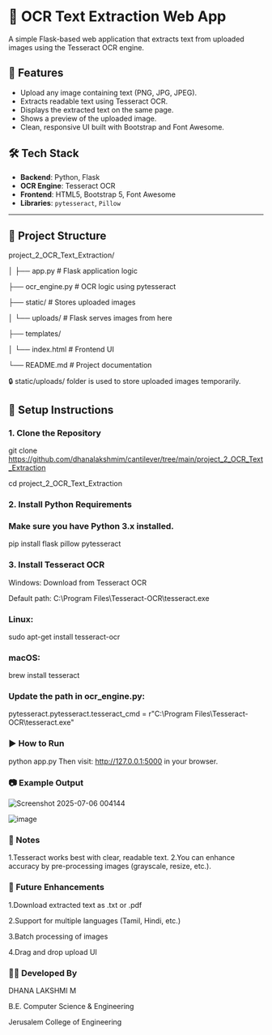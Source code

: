 # 📸 OCR Text Extraction Web App

A simple Flask-based web application that extracts text from uploaded images using the Tesseract OCR engine.

## 🚀 Features

- Upload any image containing text (PNG, JPG, JPEG).
- Extracts readable text using Tesseract OCR.
- Displays the extracted text on the same page.
- Shows a preview of the uploaded image.
- Clean, responsive UI built with Bootstrap and Font Awesome.

## 🛠️ Tech Stack

- **Backend**: Python, Flask
- **OCR Engine**: Tesseract OCR
- **Frontend**: HTML5, Bootstrap 5, Font Awesome
- **Libraries**: `pytesseract`, `Pillow`

---

## 📁 Project Structure
project_2_OCR_Text_Extraction/

│
├── app.py  # Flask application logic

├── ocr_engine.py  # OCR logic using pytesseract

├── static/   # Stores uploaded images

│ └── uploads/  # Flask serves images from here

├── templates/

│ └── index.html  # Frontend UI

└── README.md  # Project documentation

🔒 static/uploads/ folder is used to store uploaded images temporarily.


## 🔧 Setup Instructions

### 1. Clone the Repository

git clone https://github.com/dhanalakshmim/cantilever/tree/main/project_2_OCR_Text_Extraction

cd project_2_OCR_Text_Extraction

### 2. Install Python Requirements
### Make sure you have Python 3.x installed.

pip install flask pillow pytesseract

### 3. Install Tesseract OCR
Windows: Download from Tesseract OCR

Default path: C:\Program Files\Tesseract-OCR\tesseract.exe

### Linux:
sudo apt-get install tesseract-ocr

### macOS:
brew install tesseract

### Update the path in ocr_engine.py:
pytesseract.pytesseract.tesseract_cmd = r"C:\Program Files\Tesseract-OCR\tesseract.exe"


### ▶️ How to Run
python app.py
Then visit: http://127.0.0.1:5000 in your browser.

### 📷 Example Output
![Screenshot 2025-07-06 004144](https://github.com/user-attachments/assets/6496dedc-44bd-46b7-bc2c-16f245db7b68)

![image](https://github.com/user-attachments/assets/193fa333-b0ea-4d8a-bd87-bfca2bfe1f7f)

### 📝 Notes
1.Tesseract works best with clear, readable text.
2.You can enhance accuracy by pre-processing images (grayscale, resize, etc.).

### 📌 Future Enhancements
1.Download extracted text as .txt or .pdf

2.Support for multiple languages (Tamil, Hindi, etc.)

3.Batch processing of images

4.Drag and drop upload UI

### 🙋‍♀️ Developed By

DHANA LAKSHMI M

B.E. Computer Science & Engineering

Jerusalem College of Engineering


